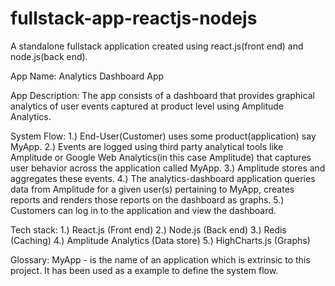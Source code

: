 # fullstack-app-reactjs-nodejs
A standalone fullstack application created using react.js(front end) and node.js(back end). 

App Name: 
Analytics Dashboard App

App Description:
The app consists of a dashboard that provides graphical analytics of user events captured at product level using Amplitude Analytics.  

System Flow: 
1.) End-User(Customer) uses some product(application) say MyApp. 
2.) Events are logged using third party analytical tools like Amplitude or Google Web Analytics(in this case Amplitude) that captures user behavior across the application called MyApp. 
3.) Amplitude stores and aggregates these events. 
4.) The analytics-dashboard application queries data from Amplitude for a given user(s) pertaining to MyApp, creates reports and renders those reports on the dashboard as graphs. 
5.) Customers can log in to the application and view the dashboard.

Tech stack: 
1.) React.js (Front end) 
2.) Node.js (Back end) 
3.) Redis (Caching) 4.) Amplitude Analytics (Data store) 5.) HighCharts.js (Graphs)  

Glossary: 
MyApp - is the name of an application which is extrinsic to this project. It has been used as a example to define the system flow.
